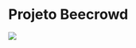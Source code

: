 # Projeto Beecrowd

<img src = "https://github.com/user-attachments/assets/1f7ba392-f462-4523-a8a5-ae1982461c4d">
